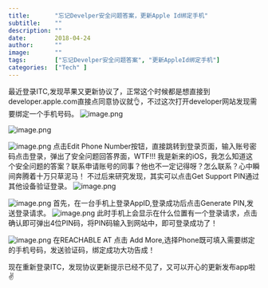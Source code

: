 ```yaml
---
title:       "忘记Develper安全问题答案，更新Apple Id绑定手机"
subtitle:    ""
description: ""
date:        2018-04-24
author:      ""
image:       ""
tags:        ["忘记Develper安全问题答案", "更新AppleId绑定手机"]
categories:  ["Tech" ]
---
```


最近登录ITC,发现苹果又更新协议了，正常这个时候都是想直接到developer.apple.com直接点同意协议就👌，不过这次打开developer网站发现需要绑定一个手机号码。
![image.png](https://upload-images.jianshu.io/upload_images/453533-9d4cebaf04f6b4be.png?imageMogr2/auto-orient/strip%7CimageView2/2/w/1240)

![image.png](https://upload-images.jianshu.io/upload_images/453533-fcfa4509f41fecde.png?imageMogr2/auto-orient/strip%7CimageView2/2/w/1240)

![image.png](https://upload-images.jianshu.io/upload_images/453533-667b635509811cdb.png?imageMogr2/auto-orient/strip%7CimageView2/2/w/1240)
点击Edit Phone Number按钮，直接跳转到登录页面，输入账号密码点击登录，弹出了安全问题回答界面，WTF!!! 我是新来的iOS，我怎么知道这个安全问题的答案？联系申请账号的同事？他也不一定记得呀？怎么联系？心中瞬间奔腾着十万只草泥马！
不过后来研究发现，其实可以点击Get Support PIN通过其他设备验证登录。
![image.png](https://upload-images.jianshu.io/upload_images/453533-a1353b4b203101fa.png?imageMogr2/auto-orient/strip%7CimageView2/2/w/1240)

![image.png](https://upload-images.jianshu.io/upload_images/453533-60b5a9f22b2ced02.png?imageMogr2/auto-orient/strip%7CimageView2/2/w/1240)
首先，在一台手机上登录AppID,登录成功后点击Generate PIN,发送登录请求。
![image.png](https://upload-images.jianshu.io/upload_images/453533-781294692542f4f0.png?imageMogr2/auto-orient/strip%7CimageView2/2/w/1240)
此时手机上会显示在什么位置有一个登录请求，点击确认即可弹出4位PIN码，将PIN码输入到网站中，即可登录成功了！

![image.png](https://upload-images.jianshu.io/upload_images/453533-ac7906403d02aeed.png?imageMogr2/auto-orient/strip%7CimageView2/2/w/1240)
在REACHABLE AT 点击 Add More,选择Phone既可填入需要绑定的手机号码，发送验证码，绑定成功大功告成！

现在重新登录ITC，发现协议更新提示已经不见了，又可以开心的更新发布app啦 ✌️
